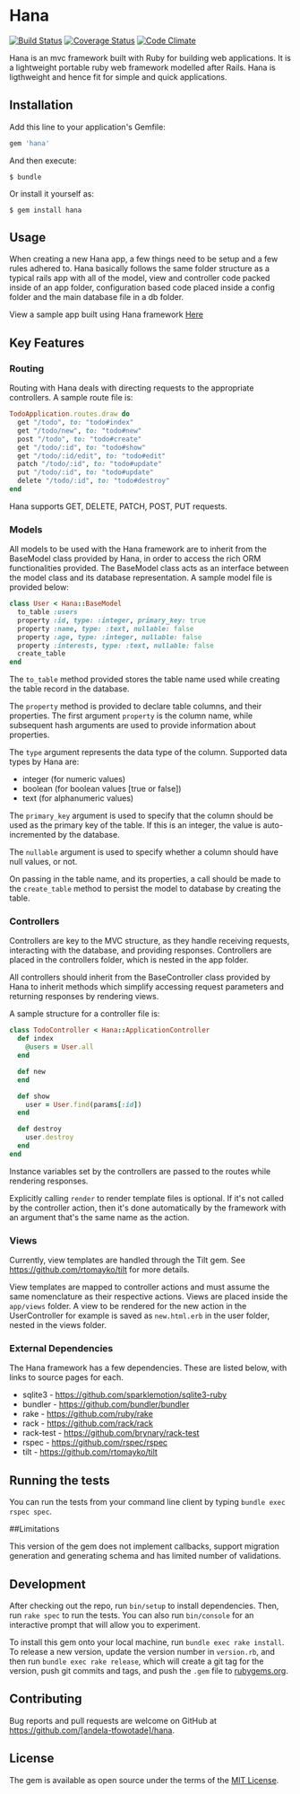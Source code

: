 # Hana 
[![Build Status](https://travis-ci.org/andela-tfowotade/hana.svg?branch=develop)](https://travis-ci.org/andela-tfowotade/hana) [![Coverage Status](https://coveralls.io/repos/github/andela-tfowotade/hana/badge.svg)](https://coveralls.io/github/andela-tfowotade/hana) [![Code Climate](https://codeclimate.com/repos/57d97bb870488d66b9000c2d/badges/fbe7633da1dd01cf8bfe/gpa.svg)](https://codeclimate.com/repos/57d97bb870488d66b9000c2d/feed)

Hana is an mvc framework built with Ruby for building web applications. It is a lightweight portable ruby web framework modelled after Rails. Hana is ligthweight and hence fit for simple and quick applications.

## Installation

Add this line to your application's Gemfile:

```ruby
gem 'hana'
```

And then execute:

    $ bundle

Or install it yourself as:

    $ gem install hana

## Usage

When creating a new Hana app, a few things need to be setup and a few rules adhered to. Hana basically follows the same folder structure as a typical rails app with all of the model, view and controller code packed inside of an app folder, configuration based code placed inside a config folder and the main database file in a db folder.

View a sample app built using Hana framework [Here](https://github.com/andela-tfowotade/hana/tree/develop/spec/todo)


## Key Features

### Routing
Routing with Hana deals with directing requests to the appropriate controllers. A sample route file is:

```ruby
TodoApplication.routes.draw do
  get "/todo", to: "todo#index"
  get "/todo/new", to: "todo#new"
  post "/todo", to: "todo#create"
  get "/todo/:id", to: "todo#show"
  get "/todo/:id/edit", to: "todo#edit"
  patch "/todo/:id", to: "todo#update"
  put "/todo/:id", to: "todo#update"
  delete "/todo/:id", to: "todo#destroy"
end

```
Hana supports GET, DELETE, PATCH, POST, PUT requests.


### Models
All models to be used with the Hana framework are to inherit from the BaseModel class provided by Hana, in order to access the rich ORM functionalities provided. The BaseModel class acts as an interface between the model class and its database representation. A sample model file is provided below:

```ruby
class User < Hana::BaseModel
  to_table :users
  property :id, type: :integer, primary_key: true
  property :name, type: :text, nullable: false
  property :age, type: :integer, nullable: false
  property :interests, type: :text, nullable: false
  create_table
end
```
The `to_table` method provided stores the table name used while creating the table record in the database.

The `property` method is provided to declare table columns, and their properties. The first argument `property` is the column name, while subsequent hash arguments are used to provide information about properties.

The `type` argument represents the data type of the column. Supported data types by Hana are:

  * integer (for numeric values)
  * boolean (for boolean values [true or false])
  * text    (for alphanumeric values)

The `primary_key` argument is used to specify that the column should be used as the primary key of the table. If this is an integer, the value is auto-incremented by the database.

The `nullable` argument is used to specify whether a column should have null values, or not.


On passing in the table name, and its properties, a call should be made to the `create_table` method to persist the model to database by creating the table.


### Controllers
Controllers are key to the MVC structure, as they handle receiving requests, interacting with the database, and providing responses. Controllers are placed in the controllers folder, which is nested in the app folder.

All controllers should inherit from the BaseController class provided by Hana to inherit methods which simplify accessing request parameters and returning responses by rendering views.

A sample structure for a controller file is:

```ruby
class TodoController < Hana::ApplicationController
  def index
    @users = User.all
  end

  def new
  end

  def show
    user = User.find(params[:id])
  end

  def destroy
    user.destroy
  end
end
```

Instance variables set by the controllers are passed to the routes while rendering responses.

Explicitly calling `render` to render template files is optional. If it's not called by the controller action, then it's done automatically by the framework with an argument that's the same name as the action.


### Views
Currently, view templates are handled through the Tilt gem. See https://github.com/rtomayko/tilt for more details.

View templates are mapped to controller actions and must assume the same nomenclature as their respective actions. Views are placed inside the `app/views` folder. A view to be rendered for the new action in the UserController for example is saved as `new.html.erb` in the user folder, nested in the views folder.

### External Dependencies
The Hana framework has a few dependencies. These are listed below, with links to source pages for each.

  * sqlite3     - https://github.com/sparklemotion/sqlite3-ruby
  * bundler     - https://github.com/bundler/bundler
  * rake        - https://github.com/ruby/rake
  * rack        - https://github.com/rack/rack
  * rack-test   - https://github.com/brynary/rack-test
  * rspec       - https://github.com/rspec/rspec
  * tilt        - https://github.com/rtomayko/tilt

## Running the tests

You can run the tests from your command line client by typing `bundle exec rspec spec`.


##Limitations

This version of the gem does not implement callbacks, support migration generation and generating schema and has limited number of validations.


## Development

After checking out the repo, run `bin/setup` to install dependencies. Then, run `rake spec` to run the tests. You can also run `bin/console` for an interactive prompt that will allow you to experiment.

To install this gem onto your local machine, run `bundle exec rake install`. To release a new version, update the version number in `version.rb`, and then run `bundle exec rake release`, which will create a git tag for the version, push git commits and tags, and push the `.gem` file to [rubygems.org](https://rubygems.org).


## Contributing

Bug reports and pull requests are welcome on GitHub at https://github.com/[andela-tfowotade]/hana.


## License

The gem is available as open source under the terms of the [MIT License](http://opensource.org/licenses/MIT).

